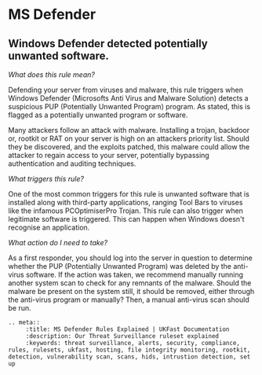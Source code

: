 
# MS Defender

## Windows Defender detected potentially unwanted software.

*What does this rule mean?*


Defending your server from viruses and malware, this rule triggers when Windows Defender (Microsofts Anti Virus and Malware Solution) detects a suspicious PUP (Potentially Unwanted Program) program. As stated, this is flagged as a potentially unwanted program or software.

Many attackers follow an attack with malware. Installing a trojan, backdoor or, rootkit or RAT on your server is high on an attackers priority list. Should they be discovered, and the exploits patched, this malware could allow the attacker to regain access to your server, potentially bypassing authentication and auditing techniques.

*What triggers this rule?*


One of the most common triggers for this rule is unwanted software that is installed along with third-party applications, ranging Tool Bars to viruses like the infamous PCOptimiserPro Trojan. This rule can also trigger when legitimate software is triggered. This can happen when Windows doesn't recognise an application.

*What action do I need to take?*


As a first responder, you should log into the server in question to determine whether the PUP (Potentially Unwanted Program) was deleted by the anti-virus software. If the action was taken, we recommend manually running another system scan to check for any remnants of the malware. Should the malware be present on the system still, it should be removed, either through the anti-virus program or manually? Then, a manual anti-virus scan should be run. 

```eval_rst
.. meta::
     :title: MS Defender Rules Explained | UKFast Documentation
     :description: Our Threat Surveillance ruleset explained
     :keywords: threat surveillance, alerts, security, compliance, rules, rulesets, ukfast, hosting, file integrity monitoring, rootkit, detection, vulnerability scan, scans, hids, intrustion detection, set up
